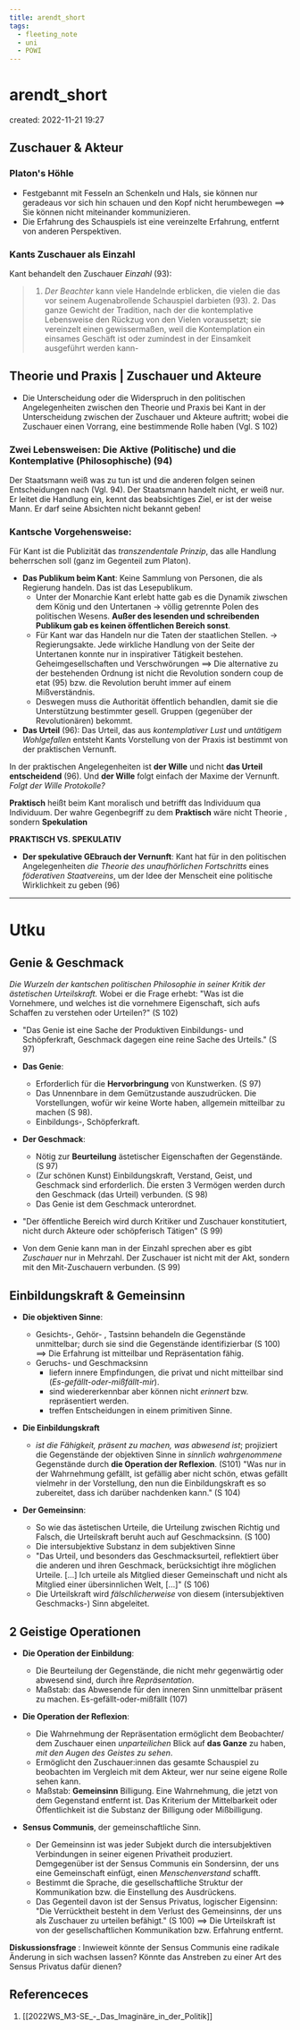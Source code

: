 ```yaml
---
title: arendt_short
tags:
  - fleeting_note
  - uni
  - POWI
---
```


# arendt_short
created: 2022-11-21 19:27

## Zuschauer & Akteur


### Platon's Höhle
- Festgebannt mit Fesseln an Schenkeln und Hals, sie können nur geradeaus vor sich hin schauen und den Kopf nicht herumbewegen ==> Sie können nicht miteinander kommunizieren.
- Die Erfahrung des Schauspiels ist eine vereinzelte Erfahrung, entfernt von anderen Perspektiven.

### Kants Zuschauer als Einzahl
 Kant behandelt den Zuschauer *Einzahl* (93):
>	1. *Der Beachter* kann viele Handelnde erblicken, die vielen die das vor seinem Augenabrollende Schauspiel darbieten (93).
	   2. Das ganze Gewicht der Tradition, nach der die kontemplative Lebensweise den Rückzug von den Vielen voraussetzt; sie vereinzelt einen gewissermaßen, weil die Kontemplation ein einsames Geschäft ist oder zumindest in der Einsamkeit ausgeführt werden kann-
 
## Theorie und Praxis | Zuschauer und Akteure

- Die Unterscheidung oder die Widerspruch in den politischen Angelegenheiten zwischen den Theorie und Praxis bei Kant in der Unterscheidung zwischen der Zuschauer und Akteure auftritt; wobei die Zuschauer einen Vorrang, eine bestimmende Rolle haben (Vgl. S 102)

### Zwei Lebensweisen: Die Aktive (Politische) und die Kontemplative (Philosophische) (94)

Der Staatsmann weiß was zu tun ist und die anderen folgen seinen Entscheidungen nach (Vgl. 94).
Der Staatsmann handelt nicht, er weiß nur. Er leitet die Handlung ein, kennt das beabsichtiges Ziel, er ist der weise Mann. Er darf seine Absichten nicht bekannt geben!

### Kantsche Vorgehensweise:

Für Kant ist die Publizität das *transzendentale Prinzip*, das alle Handlung beherrschen soll (ganz im Gegenteil zum Platon). 

- **Das Publikum beim Kant**: Keine Sammlung von Personen, die als Regierung handeln. Das ist das Lesepublikum. 
	- Unter der Monarchie Kant erlebt hatte gab es die Dynamik ziwschen dem König und den Untertanen -> völlig getrennte Polen des politischen Wesens. **Außer des lesenden und schreibenden Publikum gab es keinen öffentlichen Bereich sonst**.
	- Für Kant war das Handeln nur die Taten der staatlichen Stellen. -> Regierungsakte. Jede wirkliche Handlung von der Seite der Untertanen konnte nur in inspirativer Tätigkeit bestehen. Geheimgesellschaften und Verschwörungen ==> Die alternative zu der bestehenden Ordnung ist  nicht die Revolution sondern coup de etat (95) bzw. die Revolution beruht immer auf einem Mißverständnis.
	- Deswegen muss die Authorität öffentlich behandlen, damit sie die Unterstützung bestimmter gesell. Gruppen (gegenüber der Revolutionären) bekommt. 
- **Das Urteil** (96): Das Urteil, das aus *kontemplativer Lust* und *untätigem Wohlgefallen*  entsteht
Kants Vorstellung von der Praxis ist bestimmt von der praktischen Vernunft.

In der praktischen Angelegenheiten ist **der Wille** und nicht **das Urteil entscheidend** (96). Und **der Wille** folgt einfach der Maxime der Vernunft.
*Folgt der Wille Protokolle?*

**Praktisch** heißt beim Kant moralisch und betrifft das Individuum qua Individuum. Der wahre Gegenbegriff zu dem **Praktisch** wäre nicht Theorie , sondern **Spekulation**

**PRAKTISCH VS. SPEKULATIV**

- **Der spekulative GEbrauch der Vernunft**: Kant hat für in den politischen Angelegenheiten *die Theorie des unaufhörlichen Fortschritts* eines *föderativen Staatvereins*, um der Idee der Menscheit eine politische Wirklichkeit zu geben (96)

---
# Utku


## Genie & Geschmack

*Die Wurzeln der kantschen politischen Philosophie in seiner Kritik der ästetischen Urteilskraft.* Wobei er die Frage erhebt:
"Was ist die Vornehmere, und welches ist die vornehmere Eigenschaft, sich aufs Schaffen zu verstehen oder Urteilen?" (S 102)

- "Das Genie ist eine Sache der Produktiven Einbildungs- und Schöpferkraft, Geschmack dagegen eine reine Sache des Urteils." (S 97)

- **Das Genie**: 
	- Erforderlich für die **Hervorbringung** von Kunstwerken. (S 97)
	- Das Unnennbare in dem Gemützustande auszudrücken. Die Vorstellungen, wofür wir keine Worte haben, allgemein mitteilbar zu machen (S 98). 
	- Einbildungs-, Schöpferkraft.
- **Der Geschmack**:
	- Nötig zur **Beurteilung** ästetischer Eigenschaften der Gegenstände. (S 97)
	- (Zur schönen Kunst) Einbildungskraft, Verstand, Geist, und Geschmack sind erforderlich. Die ersten 3 Vermögen werden durch den Geschmack (das Urteil) verbunden. (S 98)
	- Das Genie ist dem Geschmack unterordnet.

- "Der öffentliche Bereich wird durch Kritiker und Zuschauer konstitutiert, nicht durch Akteure oder schöpferisch Tätigen" (S 99)

- Von dem Genie kann man in der Einzahl sprechen aber es gibt *Zuschauer* nur in Mehrzahl. Der Zuschauer ist nicht mit der Akt, sondern mit den Mit-Zuschauern verbunden. (S 99)

## Einbildungskraft & Gemeinsinn

- **Die objektiven Sinne**:
	- Gesichts-, Gehör- , Tastsinn behandeln die Gegenstände unmittelbar; durch sie sind  die Gegenstände identifizierbar (S 100) $\implies$ Die Erfahrung ist mitteilbar und Repräsentation fähig.
	- Geruchs- und Geschmacksinn 
		- liefern innere Empfindungen, die privat und nicht mitteilbar sind (*Es-gefällt-oder-mißfällt-mir*). 
		- sind wiedererkennbar aber können nicht *erinnert* bzw. repräsentiert werden.
		- treffen Entscheidungen in einem primitiven Sinne.
		
- **Die Einbildungskraft** 
	- *ist die Fähigkeit, präsent zu machen, was abwesend ist*; projiziert die Gegenstände der objektiven Sinne in *sinnlich wahrgenommene* Gegenstände durch **die Operation der Reflexion**. (S101)
	"Was nur in der Wahrnehmung gefällt, ist gefällig aber nicht schön, etwas gefällt vielmehr in der Vorstellung, den nun die Einbildungskraft es so zubereitet, dass ich darüber nachdenken kann." (S 104)

- **Der Gemeinsinn**:
	- So wie das ästetischen Urteile, die Urteilung zwischen Richtig und Falsch, die Urteilskraft beruht auch auf Geschmacksinn. (S 100)
	- Die intersubjektive Substanz in dem subjektiven Sinne
	-  "Das Urteil, und besonders das Geschmacksurteil, reflektiert über die anderen und ihren Geschmack, berücksichtigt ihre möglichen Urteile. [...] Ich urteile als Mitglied dieser Gemeinschaft und nicht als Mitglied einer übersinnlichen Welt, [...]" (S 106)
	- Die Urteilskraft wird *fälschlicherweise* von diesem (intersubjektiven Geschmacks-) Sinn abgeleitet.

## 2 Geistige Operationen

- **Die Operation der Einbildung**: 
	- Die Beurteilung der Gegenstände, die nicht mehr gegenwärtig oder abwesend sind, durch ihre *Repräsentation*.
	-  Maßstab: das Abwesende für den inneren Sinn unmittelbar präsent zu machen. Es-gefällt-oder-mißfällt (107)
- **Die Operation der Reflexion**:
	- Die Wahrnehmung der Repräsentation ermöglicht dem Beobachter/ dem Zuschauer einen *unparteilichen* Blick auf **das Ganze** zu haben, *mit den Augen des Geistes zu sehen*.
	- Ermöglicht den Zuschauer:innen das gesamte Schauspiel zu beobachten im Vergleich mit dem Akteur, wer nur seine eigene Rolle sehen kann.
	- Maßstab: **Gemeinsinn** Billigung. Eine Wahrnehmung, die jetzt von dem Gegenstand entfernt ist. Das Kriterium der Mittelbarkeit oder Öffentlichkeit ist die Substanz der Billigung oder Mißbilligung. 

- **Sensus Communis**, der gemeinschaftliche Sinn.
	- Der Gemeinsinn ist was jeder Subjekt durch die intersubjektiven Verbindungen in seiner eigenen Privatheit produziert. Demgegenüber ist der Sensus Communis ein Sondersinn, der uns eine Gemeinschaft einfügt, einen *Menschenverstand* schafft.
	- Bestimmt die Sprache, die gesellschaftliche Struktur der Kommunikation bzw. die Einstellung des Ausdrückens.
	- Das Gegenteil davon ist der Sensus Privatus, logischer Eigensinn:
"Die Verrücktheit besteht in dem Verlust des Gemeinsinns, der uns als Zuschauer zu urteilen befähigt." (S 100) $\implies$ Die Urteilskraft ist von der gesellschaftlichen Kommunikation bzw. Erfahrung entfernt. 

**Diskussionsfrage** : Inwieweit könnte der Sensus Communis eine radikale Änderung in sich wachsen lassen? Könnte das Anstreben zu einer Art des Sensus Privatus dafür dienen? 

## Referenceces
1. [[2022WS_M3-SE_-_Das_Imaginäre_in_der_Politik]]